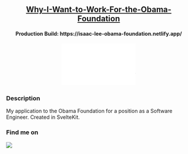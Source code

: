 <h2 align="center"><u>Why-I-Want-to-Work-For-the-Obama-Foundation</u></h2>

<h4 align="center"> Production Build: https://isaac-lee-obama-foundation.netlify.app/ </h4>

<div align="center">
    <img src="static/assets/demo.gif" style="max-width: 40%;">
</div>

<!-- <p align="center">
<br>
    <img src="https://img.shields.io/badge/Author-Isaac Lee-magenta?style=flat-square">
    <img src="https://img.shields.io/badge/Open%20Source-No-orange?style=flat-square">
    <img src="https://img.shields.io/badge/Written%20In-SvelteKit-blue?style=flat-square">
<br>
    <img src="https://github-readme-stats.vercel.app/api/pin/?username=isaaclee12&repo=Why-I-Want-to-Work-For-the-Obama-Foundation&theme=synthwave">
</p>

 -->
 
### Description
My application to the Obama Foundation for a position as a Software Engineer. Created in SvelteKit.

### Find me on 
<a href="mailto:isaac.wonha.lee@outlook.com" target="_blank"><img src="https://img.shields.io/badge/Email-isaac.wonha.lee@outlook.com-blue?style=for-the-badge&logo=gmail"></a>